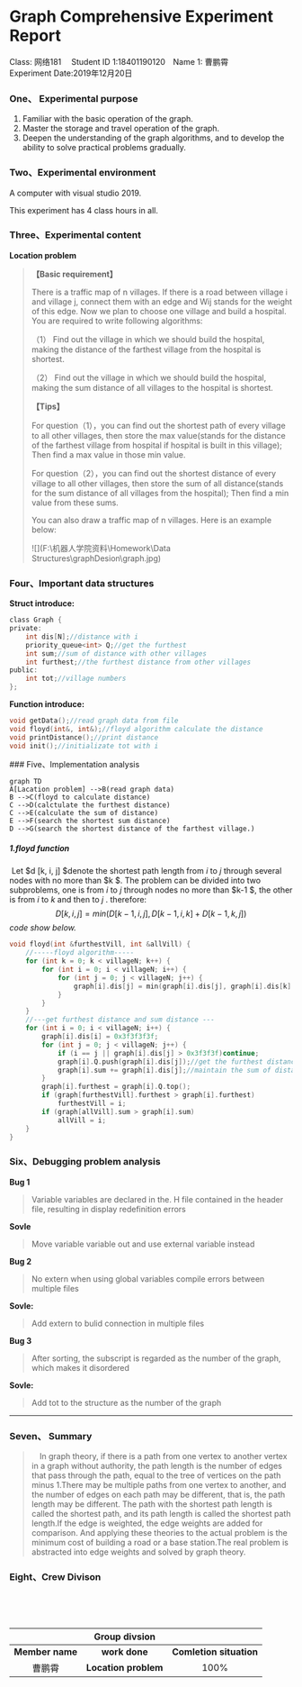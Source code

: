 # Graph Comprehensive Experiment Report  

Class: 网络181&emsp;  Student ID 1:18401190120&emsp;Name 1: 曹鹏霄                           
Experiment Date:2019年12月20日



### One、	Experimental purpose
1. Familiar with the basic operation of the graph.
2. Master the storage and travel operation of the graph.
3. Deepen the understanding of the graph algorithms, and to develop the ability to solve practical problems gradually.

### Two、Experimental environment
A computer with visual studio 2019.

This experiment has 4 class hours in all.

### Three、Experimental content

**Location problem**

>**【Basic requirement】**
>
>There is a traffic map of n villages. If there is a road between village i and village j, connect them with an edge and Wij stands for the weight of this edge. Now we plan to choose one village and build a hospital. You are required to write following algorithms:
>
>（1）    Find out the village in which we should build the hospital, making the distance of the farthest village from the hospital is shortest.
>
>   （2）    Find out the village in which we should build the hospital, making the sum distance of all villages to the hospital is shortest. 
>
>**【Tips】**
>
>   For question（1），you can find out the shortest path of every village to all other villages, then store the max value(stands for the distance of the farthest village from hospital if hospital is built in this village); Then find a max value in those min value. 
>
>   For question（2），you can find out the shortest distance of every village to all other villages, then store the sum of all distance(stands for the sum distance of all villages from the hospital); Then find a min value from these sums. 
>
>You can also draw a traffic map of n villages. Here is an example below:
>
>![](F:\机器人学院资料\Homework\Data Structures\graphDesion\graph.jpg)



### Four、Important data structures

__Struct introduce:__

```c
class Graph {
private:
	int dis[N];//distance with i
	priority_queue<int> Q;//get the furthest
	int sum;//sum of distance with other villages
	int furthest;//the furthest distance from other villages
public:
	int tot;//village numbers
};
```
__Function introduce:__

```C
void getData();//read graph data from file
void floyd(int&, int&);//floyd algorithm calculate the distance
void printDistance();//print distance
void init();//initializate tot with i
```

<div STYLE="page-break-after: always;"></div>
### Five、Implementation analysis

```mermaid
graph TD
A[Lacation problem] -->B(read graph data)
B -->C(floyd to calculate distance)
C -->D(calctulate the furthest distance)
C -->E(calculate the sum of distance)
E -->F(search the shortest sum distance)
D -->G(search the shortest distance of the farthest village.)
```

##### 1.floyd function

​	Let $d [k, i, j] $denote the shortest path length from $i$ to $j$ through several nodes with no more than $k $. The problem can be divided into two subproblems, one is from $i$ to $j$ through nodes no more than $k-1 $, the other is from $i$ to $k$ and then to $j$ . therefore:
$$
D[k,i,j]=min(D[k-1,i,j],D[k-1,i,k]+D[k-1,k,j])
$$
*code show below.*

```c
void floyd(int &furthestVill, int &allVill) {
	//-----floyd algorithm-----
	for (int k = 0; k < villageN; k++) {
		for (int i = 0; i < villageN; i++) {
			for (int j = 0; j < villageN; j++) {
				graph[i].dis[j] = min(graph[i].dis[j], graph[i].dis[k] + graph[k].dis[j]);
			}
		}
	}
	//---get furthest distance and sum distance --- 
	for (int i = 0; i < villageN; i++) {
		graph[i].dis[i] = 0x3f3f3f3f;
		for (int j = 0; j < villageN; j++) {
			if (i == j || graph[i].dis[j] > 0x3f3f3f)continue;
			graph[i].Q.push(graph[i].dis[j]);//get the furthest distance
			graph[i].sum += graph[i].dis[j];//maintain the sum of distance
		}
		graph[i].furthest = graph[i].Q.top();
		if (graph[furthestVill].furthest > graph[i].furthest)
			furthestVill = i;
		if (graph[allVill].sum > graph[i].sum)
			allVill = i;
	}
}
```



### Six、Debugging problem analysis 

**Bug 1**

> Variable variables are declared in the. H file contained in the header file, resulting in display redefinition errors

**Sovle**

>Move variable variable out and use external variable instead

**Bug 2**

> No extern when using global variables compile errors between multiple files

**Sovle:**

> Add extern to bulid connection in multiple files
>

**Bug 3**

>After sorting, the subscript is regarded as the number of the graph, which makes it disordered
>

**Sovle:** 

> Add tot to the structure as the number of the graph

****

### Seven、	Summary

>&emsp;In graph theory, if there is a path from one vertex to another vertex in a graph without authority, the path length is the number of edges that pass through the path, equal to the tree of vertices on the path minus 1.There may be multiple paths from one vertex to another, and the number of edges on each path may be different, that is, the path length may be different. The path with the shortest path length is called the shortest path, and its path length is called the shortest path length.If the edge is weighted, the edge weights are added for comparison.
		And applying these theories to the actual problem is the minimum cost of building a road or a base station.The real problem is abstracted into edge weights and solved by graph theory.

### Eight、Crew Divison

​																			

​																	

|                 |  **Group divsion**  |                         |
| :--: |:--: | :--: |
| **Member name** |    **work done**    | **Comletion situation** |
| 曹鹏霄 | **Location problem** | 100% |

